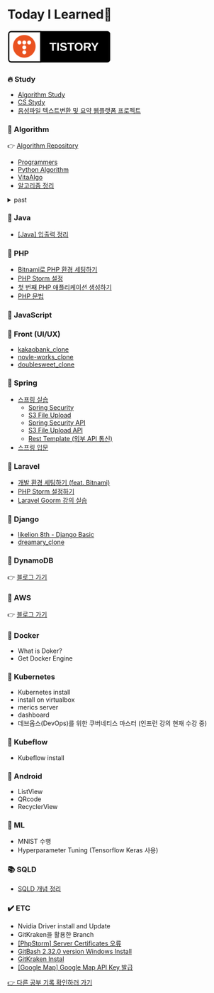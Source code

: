 <h1>Today I Learned🐰</h1>
<a href="https://subin-0320.tistory.com/"><img src="https://github.com/Kim-SuBin/Kim-SuBin/blob/master/svg/social/tistory.svg" alt="tistory"/></a>

### 🔥 Study
- [Algorithm Study](https://github.com/WebProject-STT/Algorithm)
- [CS Stydy](https://github.com/WebProject-STT/CS-Study)
- [음성파일 텍스트변환 및 요약 웹플랫폼 프로젝트](https://github.com/WebProject-STT/Back-end)

### 📕 Algorithm

👉 [Algorithm Repository](https://github.com/Kim-SuBin/Algorithm)

- [Programmers](https://github.com/Kim-SuBin/Algorithm/tree/main/Programmers)
- [Python Algorithm](https://github.com/Kim-SuBin/Algorithm/tree/main/Python_Algorithm)
- [VitaAlgo](https://github.com/Kim-SuBin/Algorithm/tree/main/VitaAlgo)
- [알고리즘 정리](https://subin-0320.tistory.com/105)

<details><summary>past</summary>

2021.01.25 기준 [Algorithm Repository](https://github.com/Kim-SuBin/Algorithm)로 문제 풀이를 옮김
- [Python Algorithm](./Python_Algorithm)
- [Programmers](./Programmers)
- [VitaAlgo](./VitaAlgo)
  
</details>

### 📕 Java
- [[Java] 입출력 정리](https://subin-0320.tistory.com/97?category=493861)

### 📕 PHP
- [Bitnami로 PHP 환경 세팅하기](https://subin-0320.tistory.com/124)
- [PHP Storm 설정](https://subin-0320.tistory.com/125)
- [첫 번째 PHP 애플리케이션 생성하기](https://subin-0320.tistory.com/127)
- [PHP 문법 ](https://subin-0320.tistory.com/129)

### 📕 JavaScript

### 📗 Front (UI/UX)
- [kakaobank_clone](https://github.com/Kim-SuBin/kakaobank_clone)
- [novle-works_clone](https://github.com/Kim-SuBin/novel-works_clone)
- [doublesweet_clone](https://github.com/Kim-SuBin/doublesweet_clone)

### 📗 Spring
- [스프링 실습](https://github.com/Kim-SuBin/springboot-study)
  - [Spring Security](https://github.com/Kim-SuBin/springboot-study/tree/master/security-test)
  - [S3 File Upload](https://github.com/Kim-SuBin/springboot-study/tree/master/file-upload)
  - [Spring Security API](https://github.com/Kim-SuBin/springboot-study/tree/master/securityapi)
  - [S3 File Upload API](https://github.com/Kim-SuBin/springboot-study/tree/master/file-upload-api)
  - [Rest Template (외부 API 통신)](https://github.com/Kim-SuBin/springboot-study/tree/master/rest-template)
- [스프링 입문](./Spring/spring-basic/01.Spring.md)

### 📗 Laravel
- [개발 환경 세팅하기 (feat. Bitnami)](https://subin-0320.tistory.com/122)
- [PHP Storm 설정하기](https://subin-0320.tistory.com/126)
- [Laravel Goorm 강의 실습](https://github.com/Kim-SuBin/laravel-study)

### 📗 Django
- [likelion 8th - Django Basic](https://github.com/Kim-SuBin/likelion8th-session/tree/master/Django-Basic)
- [dreamary_clone](https://github.com/Kim-SuBin/dreamary_clone)

### 📗 DynamoDB
👉 [블로그 가기](https://subin-0320.tistory.com/38)

### 📘 AWS
👉 [블로그 가기](https://subin-0320.tistory.com/34)

### 📘 Docker
- What is Doker?
- Get Docker Engine

### 📘 Kubernetes
- Kubernetes install
- install on virtualbox
- merics server
- dashboard
- 데브옵스(DevOps)를 위한 쿠버네티스 마스터 (인프런 강의 현재 수강 중)

### 📘 Kubeflow
- Kubeflow install

### 📙 Android
- ListView
- QRcode
- RecyclerView

### 📒 ML
- MNIST 수행
- Hyperparameter Tuning (Tensorflow Keras 사용)

### 📚 SQLD
- [SQLD 개념 정리](./SQLD/README.md)

### ✔️ ETC
- Nvidia Driver install and Update
- GitKraken을 활용한 Branch
- [[PhpStorm] Server Certificates 오류](https://subin-0320.tistory.com/128)
- [GitBash 2.32.0 version Windows Install](https://subin-0320.tistory.com/115)
- [GitKraken Instal](https://subin-0320.tistory.com/116)
- [[Google Map] Google Map API Key 발급](https://subin-0320.tistory.com/133)

[👉 다른 공부 기록 확인하러 가기](https://subin-0320.tistory.com/)
